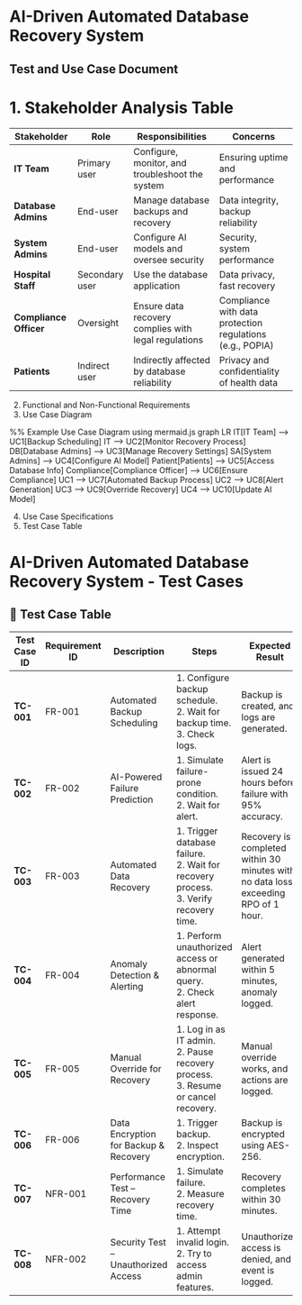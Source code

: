 # AI-Driven Automated Database Recovery System

## Test and Use Case Document

# 1. Stakeholder Analysis Table

| **Stakeholder**    | **Role**        | **Responsibilities**                                    | **Concerns**                                        |
|--------------------|-----------------|---------------------------------------------------------|-----------------------------------------------------|
| **IT Team**         | Primary user    | Configure, monitor, and troubleshoot the system        | Ensuring uptime and performance                     |
| **Database Admins** | End-user        | Manage database backups and recovery                   | Data integrity, backup reliability                  |
| **System Admins**   | End-user        | Configure AI models and oversee security               | Security, system performance                        |
| **Hospital Staff**  | Secondary user  | Use the database application                           | Data privacy, fast recovery                        |
| **Compliance Officer** | Oversight     | Ensure data recovery complies with legal regulations   | Compliance with data protection regulations (e.g., POPIA) |
| **Patients**        | Indirect user   | Indirectly affected by database reliability            | Privacy and confidentiality of health data          |

2. Functional and Non-Functional Requirements
3. Use Case Diagram

%% Example Use Case Diagram using mermaid.js
graph LR
  IT[IT Team] --> UC1[Backup Scheduling]
  IT --> UC2[Monitor Recovery Process]
  DB[Database Admins] --> UC3[Manage Recovery Settings]
  SA[System Admins] --> UC4[Configure AI Model]
  Patient[Patients] --> UC5[Access Database Info]
  Compliance[Compliance Officer] --> UC6[Ensure Compliance]
  UC1 --> UC7[Automated Backup Process]
  UC2 --> UC8[Alert Generation]
  UC3 --> UC9[Override Recovery]
  UC4 --> UC10[Update AI Model]

4. Use Case Specifications
5. Test Case Table

# AI-Driven Automated Database Recovery System - Test Cases

## 📌 Test Case Table

| **Test Case ID** | **Requirement ID** | **Description** | **Steps** | **Expected Result** | **Actual Result** | **Status (Pass/Fail)** |
|------------------|--------------------|-----------------|-----------|---------------------|-------------------|------------------------|
| **TC-001** | FR-001 | Automated Backup Scheduling | 1. Configure backup schedule. <br> 2. Wait for backup time. <br> 3. Check logs. | Backup is created, and logs are generated. | TBD | TBD |
| **TC-002** | FR-002 | AI-Powered Failure Prediction | 1. Simulate failure-prone condition. <br> 2. Wait for alert. | Alert is issued 24 hours before failure with 95% accuracy. | TBD | TBD |
| **TC-003** | FR-003 | Automated Data Recovery | 1. Trigger database failure. <br> 2. Wait for recovery process. <br> 3. Verify recovery time. | Recovery is completed within 30 minutes with no data loss exceeding RPO of 1 hour. | TBD | TBD |
| **TC-004** | FR-004 | Anomaly Detection & Alerting | 1. Perform unauthorized access or abnormal query. <br> 2. Check alert response. | Alert generated within 5 minutes, anomaly logged. | TBD | TBD |
| **TC-005** | FR-005 | Manual Override for Recovery | 1. Log in as IT admin. <br> 2. Pause recovery process. <br> 3. Resume or cancel recovery. | Manual override works, and actions are logged. | TBD | TBD |
| **TC-006** | FR-006 | Data Encryption for Backup & Recovery | 1. Trigger backup. <br> 2. Inspect encryption. | Backup is encrypted using AES-256. | TBD | TBD |
| **TC-007** | NFR-001 | Performance Test – Recovery Time | 1. Simulate failure. <br> 2. Measure recovery time. | Recovery completes within 30 minutes. | TBD | TBD |
| **TC-008** | NFR-002 | Security Test – Unauthorized Access | 1. Attempt invalid login. <br> 2. Try to access admin features. | Unauthorized access is denied, and event is logged. | TBD | TBD |

